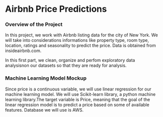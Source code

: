 # Airbnb Price Predictions

### Overview of the Project

In this project, we work with Airbnb listing data for the city of New York. We will take into considerations informations like property type, room type, location, ratings and seasonality to predict the price. Data is obtained from insideairbnb.com. 

In this first part, we clean, organize and perfom exploratory data analysisnon our datasets so that they are ready for analysis. 

### Machine Learning Model Mockup
Since price is a continuous variable, we will use linear regression for our machine learning model. We will use Scikit-learn library, a python machine learning library.The target variable is Price, meaning that the goal of the linear regression model is to predict a price based on some of available features. Database we will use is AWS. 
